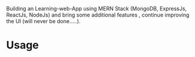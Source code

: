 Building an Learning-web-App using MERN Stack (MongoDB, ExpressJs, ReactJs, NodeJs) and bring some additional features , continue improving the UI (will never be done.....).

# Usage
